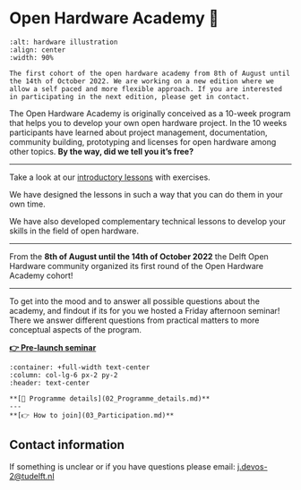 
# Open Hardware Academy 🚀
```{image} img/jpg/banner.jpg
:alt: hardware illustration
:align: center
:width: 90%
```
```{Note}
The first cohort of the open hardware academy from 8th of August until the 14th of October 2022. We are working on a new edition where we allow a self paced and more flexible approach. If you are interested in participating in the next edition, please get in contact.
```
The Open Hardware Academy is originally conceived as a 10-week program that helps you to develop your own open hardware project. In the 10 weeks participants have learned about project management, documentation, community building, prototyping and licenses for open hardware among other topics. **By the way, did we tell you it’s free?**

---
Take a look at our [introductory lessons](./07_Lessons.md) with exercises.

We have designed the lessons in such a way that you can do them in your own time. 

We have also developed complementary technical lessons to develop your skills in the field of open hardware.


---
From the **8th of August until the 14th of October 2022** the Delft Open Hardware community organized its first round of the Open Hardware Academy cohort!


---
To get into the mood and to answer all possible questions about the academy, and findout if its for you we hosted a Friday afternoon seminar! 
There we answer different questions from practical matters to more conceptual aspects of the program.

**[👉 Pre-launch seminar](https://www.youtube.com/watch?v=wkpVgo1fIpA)**

```{panels}
:container: +full-width text-center
:column: col-lg-6 px-2 py-2
:header: text-center

**[🔎 Programme details](02_Programme_details.md)**
---
**[👉 How to join](03_Participation.md)**

```


## Contact information

If something is unclear or if you have questions please email: j.devos-2@tudelft.nl
